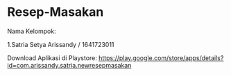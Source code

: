 # Resep-Masakan
Nama Kelompok:

1.Satria Setya Arissandy / 1641723011




Download Aplikasi di Playstore:
https://play.google.com/store/apps/details?id=com.arissandy.satria.newresepmasakan
